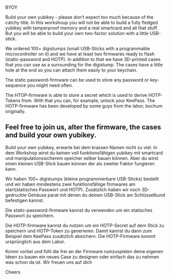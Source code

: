 BYOY

Build your own yubikey - please don't expect too much because of the catchy
title. In this workshoup you will not be able to build a fully fledged yubikey
with tamperproof memory and a real smartcard and all that stuff. But you will
be able to build your own two-factor solution with a little USB-stick.

We ordered 100+ digistumps (small USB-Sticks with a programmable
microcontroller on it) and we have at least two firmwares ready to flash
(static-password and HOTP). In addition to that we have 3D-printed cases that
you can use as a surrounding for the digistump. The cases have a little hole at
the end so you can attach them easily to your keychain.

The static password-firmware can be used to store any password or key-sequence
you might need often.

The HTOP-firmware is able to store a secret which is used to derive HOTP-Tokens
from. With that you can, for example, unlock your KeePass. The HOTP-firmware
has been developed by some guys from the labor, bochum originally.

Feel free to join us, alter the firmware, the cases and build your own yubikey.
-------------------------------------------------------------------------------
Build your own yubikey, erwarte bei dem krassen Namen nicht zu viel. In dem
Workshop wirst du keinen voll funktionsfähigen yubikey mit smartcard und
manipulationssicherem speicher selber bauen können. Aber du wirst einen kleinen
USB-Stick bauen können der als zweiter Faktor fungieren kann.

Wir haben 100+ digistumps (kleine programmierbare USB-Sticks) bestellt und wir
haben mindestens zwei funktionsfähige firmwares am start(statisches Passwort
und HOTP). Zusätzlich haben wir noch 3D-gedruckte Gehäuse parat mit denen du
deinen USB-Stick am Schlüsselbund befestigen kannst.

Die static-password-firmware kannst du verwenden um ein statisches Passwort zu
speichern. 

Die HOTP-firmware kannst du nutzen um ein HOTP-Secret auf dem Stick zu
speichern und HOTP-Token zu generieren. Damit kannst du dann zum Beispiel dein
KeePass zusätzlich absichern. Die HOTP-Firmware kommt ursprünglich aus dem
Labor.

Komm vorbei und fühl die frei an der Firmware rumzuspielen deine eigenen Ideen
zu bauen ein neues Case zu designen oder einfach das zu nehmen was schon da
ist. Wir freuen uns auf dich

Cheers
